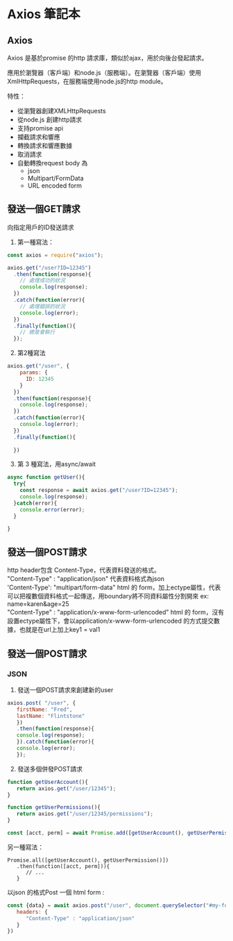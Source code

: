 # Axios 筆記本

## Axios
Axios 是基於promise 的http 請求庫，類似於ajax，用於向後台發起請求。   

應用於瀏覽器（客戶端）和node.js（服務端）。在瀏覽器（客戶端）使用XmlHttpRequests，在服務端使用node.js的http module。   

特性：
   - 從瀏覽器創建XMLHttpRequests
   - 從node.js 創建http請求
   - 支持promise api
   - 攔截請求和響應
   - 轉換請求和響應數據
   - 取消請求
   - 自動轉換request body 為
     - json
     - Multipart/FormData
     - URL encoded form

## 發送一個GET請求

向指定用戶的ID發送請求
1. 第一種寫法：
```javascript
const axios = require("axios");

axios.get("/user?ID=12345")
  .then(function(response){
    // 處理成功的狀況
    console.log(response); 
  })
  .catch(function(error){
    // 處理錯誤的狀況
    console.log(error); 
  })
  .finally(function(){
    // 總是會執行
  });
```
2. 第2種寫法
```javascript
axios.get("/user", {
    params: {
      ID: 12345
    }
  })
  .then(function(response){
    console.log(response);
  })
  .catch(function(error){
    console.log(error);
  })
  .finally(function(){
  
  })
  ```
3. 第 3 種寫法，用async/await


```javascript
async function getUser(){
  try{
    const response = await axios.get("/user?ID=12345");
    console.log(response);
  }catch(error){
    console.error(error);
  }

}
```
  
## 發送一個POST請求
http header包含 Content-Type，代表資料發送的格式。     
"Content-Type" : "application/json" 代表資料格式為json    
'Content-Type': "multipart/form-data" html 的 form，加上ectype屬性，代表可以把複數個資料格式一起傳送，用boundary將不同資料屬性分割開來 ex: name=karen&age=25   
"Content-Type" : "application/x-www-form-urlencoded" html 的 form，沒有設置ectype屬性下，會以application/x-www-form-urlencoded 的方式提交數據，也就是在url上加上key1 = val1   

## 發送一個POST請求 

### JSON
1. 發送一個POST請求來創建新的user
```javascript
axios.post( "/user", {
   firstName: "Fred",
   lastName: "Flintstone"
   })
   .then(function(response){
   console.log(response);
   }).catch(function(error){
   console.log(error);
   });
```
2. 發送多個併發POST請求
```javascript
function getUserAccount(){
   return axios.get("/user/12345");
}

function getUserPermissions(){
   return axios.get("/user/12345/permissions");
}

const [acct, perm] = await Promise.add([getUserAccount(), getUserPermissions()]);

```
另一種寫法：
```
Promise.all([getUserAccount(), getUserPermission()])
   .then(function([acct, perm])){
      // ...
   }
```
以json 的格式Post 一個 html form :
```javascript
const {data} = await axios.post("/user", document.querySelector("#my-form"), {
   headers: {
      "Content-Type" : "application/json"
   }
})
```
